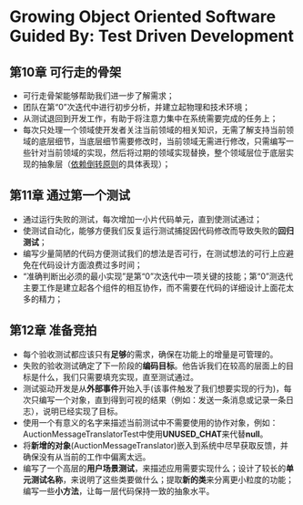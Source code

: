 # Growing Object Oriented Software Guided By: Test Driven Development

## 第10章 可行走的骨架
- 可行走骨架能够帮助我们进一步了解需求；
- 团队在第“0”次迭代中进行初步分析，并建立起物理和技术环境；
- 从测试退回到开发工作，有助于将注意力集中在系统需要完成的任务上；
- 每次只处理一个领域使开发者关注当前领域的相关知识，无需了解支持当前领域的底层细节，当底层细节需要修改时，当前领域无需进行修改，只需编写一些针对当前领域的实现，然后将过期的领域实现替换，整个领域层位于底层实现的抽象层（[依赖倒转原则](https://www.baidu.com/link?url=A2HNv2USki03_3fnPlECmNApiX956T3AdAYWDfX9cBFY0tNJevbzInsbU3nf6tw-XNSmv36hfxN4qC6WJ2KhAR5zWxswI5HNt-fFPiPsCuhzY1XkbYvun47MGGoejcemI5J2Hv5hQ0zYVSRtI-vh75IvQMWQ2nwy0MwxH44Oqj1scTP9n08js-6SM9yAUk16K4_5ttany6bPkgXJ9pvynK&wd=&eqid=d6e077220009d7ed0000000556f3ff04)的具体表现）；


## 第11章 通过第一个测试
- 通过运行失败的测试，每次增加一小片代码单元，直到使测试通过；
- 使测试自动化，能够方便我们反复运行测试捕捉因代码修改而导致失败的**回归测试**；
- 编写少量简陋的代码方便测试我们的想法是否可行，在测试想法的可行上应避免在代码设计方面浪费过多时间；
- “准确判断出必须的最小实现”是第“0”次迭代中一项关键的技能；第“0”测迭代主要工作是建立起各个组件的相互协作，而不需要在代码的详细设计上面花太多的精力；

## 第12章 准备竞拍
- 每个验收测试都应该只有**足够**的需求，确保在功能上的增量是可管理的。
- 失败的验收测试确定了下一阶段的**编码目标**。他告诉我们在较高的层面上的目标是什么，我们只需要填充实现，直至测试通过。
- 测试驱动开发是从**外部事件**开始入手(该事件触发了我们想要实现的行为)，每次只编写一个对象，直到得到可视的结果（例如：发送一条消息或记录一条日志），说明已经实现了目标。
- 使用一个有意义的名字来描述当前测试中不需要使用的协作对象，例如：AuctionMessageTranslatorTest中使用**UNUSED_CHAT**来代替**null**。
- 将**新增的对象**(AuctionMessageTranslator)嵌入到系统中尽早获取反馈，并确保没有从当前的工作中偏离太远。
- 编写了一个高层的**用户场景测试**，来描述应用需要实现什么；设计了较长的**单元测试名称**，来说明了这些类要做什么；提取**新的类**来分离更小粒度的功能；编写一些**小方法**，让每一层代码保持一致的抽象水平。